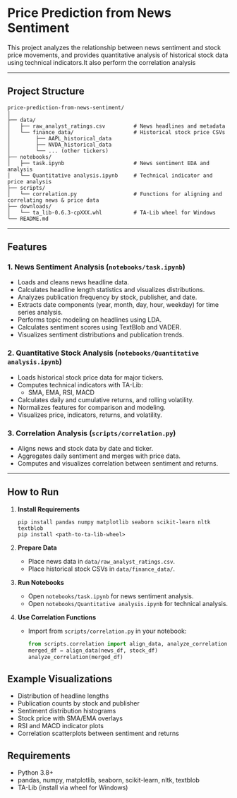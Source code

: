 # Price Prediction from News Sentiment

This project analyzes the relationship between news sentiment and stock price movements, and provides quantitative analysis of historical stock data using technical indicators.It also perform the correlation analysis

---

## Project Structure

```
price-prediction-from-news-sentiment/
│
├── data/
│   ├── raw_analyst_ratings.csv         # News headlines and metadata
│   └── finance_data/                   # Historical stock price CSVs
│        ├── AAPL_historical_data
│        ├── NVDA_historical_data
│        └── ... (other tickers)
├── notebooks/
│   ├── task.ipynb                      # News sentiment EDA and analysis
│   └── Quantitative analysis.ipynb     # Technical indicator and price analysis
├── scripts/
│   └── correlation.py                  # Functions for aligning and correlating news & price data
├── downloads/
│   └── ta_lib-0.6.3-cpXXX.whl          # TA-Lib wheel for Windows
└── README.md
```

---

## Features

### 1. News Sentiment Analysis (`notebooks/task.ipynb`)
- Loads and cleans news headline data.
- Calculates headline length statistics and visualizes distributions.
- Analyzes publication frequency by stock, publisher, and date.
- Extracts date components (year, month, day, hour, weekday) for time series analysis.
- Performs topic modeling on headlines using LDA.
- Calculates sentiment scores using TextBlob and VADER.
- Visualizes sentiment distributions and publication trends.

### 2. Quantitative Stock Analysis (`notebooks/Quantitative analysis.ipynb`)
- Loads historical stock price data for major tickers.
- Computes technical indicators with TA-Lib:
  - SMA, EMA, RSI, MACD
- Calculates daily and cumulative returns, and rolling volatility.
- Normalizes features for comparison and modeling.
- Visualizes price, indicators, returns, and volatility.

### 3. Correlation Analysis (`scripts/correlation.py`)
- Aligns news and stock data by date and ticker.
- Aggregates daily sentiment and merges with price data.
- Computes and visualizes correlation between sentiment and returns.

---

## How to Run

1. **Install Requirements**
   ```
   pip install pandas numpy matplotlib seaborn scikit-learn nltk textblob
   pip install <path-to-ta-lib-wheel>
   ```

2. **Prepare Data**
   - Place news data in `data/raw_analyst_ratings.csv`.
   - Place historical stock CSVs in `data/finance_data/`.

3. **Run Notebooks**
   - Open `notebooks/task.ipynb` for news sentiment analysis.
   - Open `notebooks/Quantitative analysis.ipynb` for technical analysis.

4. **Use Correlation Functions**
   - Import from `scripts/correlation.py` in your notebook:
     ```python
     from scripts.correlation import align_data, analyze_correlation
     merged_df = align_data(news_df, stock_df)
     analyze_correlation(merged_df)
     ```
## Example Visualizations

- Distribution of headline lengths
- Publication counts by stock and publisher
- Sentiment distribution histograms
- Stock price with SMA/EMA overlays
- RSI and MACD indicator plots
- Correlation scatterplots between sentiment and returns

## Requirements

- Python 3.8+
- pandas, numpy, matplotlib, seaborn, scikit-learn, nltk, textblob
- TA-Lib (install via wheel for Windows)

